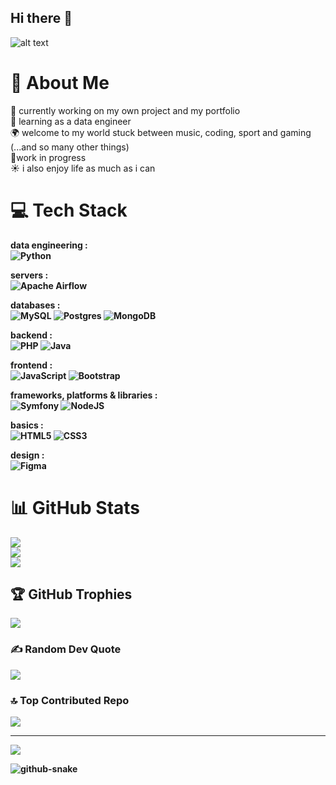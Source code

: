 ## Hi there 👋

![alt text](https://media3.giphy.com/media/v1.Y2lkPTc5MGI3NjExNmNmNzgzMXN6MmhteHhzaW9mZHc1NDJvZWo0Z2c3eGxwNTZzNHptdSZlcD12MV9pbnRlcm5hbF9naWZfYnlfaWQmY3Q9Zw/Y1drhyVxFobostxN8c/giphy.gif)

# 💫 About Me

🔭 currently working on my own project and my portfolio<br>🌱 learning as a data engineer<br>🌍 welcome to my world stuck between music, coding, sport and gaming (...and so many other things)<br>📝work in progress<br>☀️ i also enjoy life as much as i can
# 💻 Tech Stack

<b>data engineering :<br>
![Python](https://img.shields.io/badge/python-3670A0?style=for-the-badge&logo=python&logoColor=ffdd54)

<b>servers :<br>
![Apache Airflow](https://img.shields.io/badge/Apache%20Airflow-017CEE?style=for-the-badge&logo=Apache%20Airflow&logoColor=white)

<b>databases :<br>
![MySQL](https://img.shields.io/badge/mysql-4479A1.svg?style=for-the-badge&logo=mysql&logoColor=white) ![Postgres](https://img.shields.io/badge/postgres-%23316192.svg?style=for-the-badge&logo=postgresql&logoColor=white) ![MongoDB](https://img.shields.io/badge/MongoDB-%234ea94b.svg?style=for-the-badge&logo=mongodb&logoColor=white)

<b>backend :<br>
![PHP](https://img.shields.io/badge/php-%23777BB4.svg?style=for-the-badge&logo=php&logoColor=white) ![Java](https://img.shields.io/badge/java-%23ED8B00.svg?style=for-the-badge&logo=openjdk&logoColor=white)

<b>frontend :<br>
![JavaScript](https://img.shields.io/badge/javascript-%23323330.svg?style=for-the-badge&logo=javascript&logoColor=%23F7DF1E) ![Bootstrap](https://img.shields.io/badge/bootstrap-%238511FA.svg?style=for-the-badge&logo=bootstrap&logoColor=white)

frameworks, platforms & libraries :<br>
![Symfony](https://img.shields.io/badge/symfony-%23000000.svg?style=for-the-badge&logo=symfony&logoColor=white) ![NodeJS](https://img.shields.io/badge/node.js-6DA55F?style=for-the-badge&logo=node.js&logoColor=white)

<b>basics :<br>
![HTML5](https://img.shields.io/badge/html5-%23E34F26.svg?style=for-the-badge&logo=html5&logoColor=white) ![CSS3](https://img.shields.io/badge/css3-%231572B6.svg?style=for-the-badge&logo=css3&logoColor=white)

<b>design :<br>
![Figma](https://img.shields.io/badge/figma-%23F24E1E.svg?style=for-the-badge&logo=figma&logoColor=white)

# 📊 GitHub Stats

![](https://github-readme-stats.vercel.app/api?username=franckbens&theme=default&hide_border=false&include_all_commits=false&count_private=false)<br/>
![](https://nirzak-streak-stats.vercel.app/?user=franckbens&theme=default&hide_border=false)<br/>
![](https://github-readme-stats.vercel.app/api/top-langs/?username=franckbens&theme=default&hide_border=false&include_all_commits=false&count_private=false&layout=compact)

## 🏆 GitHub Trophies

![](https://github-profile-trophy.vercel.app/?username=franckbens&theme=radical&no-frame=false&no-bg=true&margin-w=4)

### ✍️ Random Dev Quote

![](https://quotes-github-readme.vercel.app/api?type=horizontal&theme=radical)

### 🔝 Top Contributed Repo

![](https://github-contributor-stats.vercel.app/api?username=franckbens&limit=5&theme=dark&combine_all_yearly_contributions=true)

---

[![](https://visitcount.itsvg.in/api?id=franckbens&icon=0&color=0)](https://visitcount.itsvg.in)

<picture>
  <source media="(prefers-color-scheme: dark)" srcset="https://raw.githubusercontent.com/franckbens/franckbens/output/github-snake-dark.svg" />
  <source media="(prefers-color-scheme: light)" srcset="https://raw.githubusercontent.com/franckbens/franckbens/output/github-snake.svg" />
  <img alt="github-snake" src="https://raw.githubusercontent.com/tobiasmeyhoefer/tobiasmeyhoefer/output/github-snake.svg" />
</picture>
<!-- Proudly created with GPRM ( https://gprm.itsvg.in ) -->
